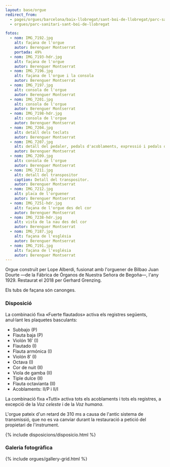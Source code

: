```yaml
---
layout: base/orgue
redirect_from:
  - pages/orgues/barcelona/baix-llobregat/sant-boi-de-llobregat/parc-sanitari
  - orgues/parc-sanitari-sant-boi-de-llobregat

fotos:
  - nom: IMG_7192.jpg
    alt: façana de l'orgue
    autor: Berenguer Montserrat
    portada: 49%
  - nom: IMG_7193-hdr.jpg
    alt: façana de l'orgue
    autor: Berenguer Montserrat
  - nom: IMG_7196.jpg
    alt: façana de l'orgue i la consola
    autor: Berenguer Montserrat
  - nom: IMG_7197.jpg
    alt: consola de l'orgue
    autor: Berenguer Montserrat
  - nom: IMG_7201.jpg
    alt: consola de l'orgue
    autor: Berenguer Montserrat
  - nom: IMG_7198-hdr.jpg
    alt: consola de l'orgue
    autor: Berenguer Montserrat
  - nom: IMG_7204.jpg
    alt: detall dels teclats
    autor: Berenguer Montserrat
  - nom: IMG_7207.jpg
    alt: detall del pedaler, pedals d'acoblaments, expressió i pedals de combinació
    autor: Berenguer Montserrat
  - nom: IMG_7209.jpg
    alt: consola de l'orgue
    autor: Berenguer Montserrat
  - nom: IMG_7211.jpg
    alt: detall del transpositor
    caption: Detall del transpositor.
    autor: Berenguer Montserrat
  - nom: IMG_7212.jpg
    alt: placa de l'orguener
    autor: Berenguer Montserrat
  - nom: IMG_7251-hdr.jpg
    alt: façana de l'orgue des del cor
    autor: Berenguer Montserrat
  - nom: IMG_7238-hdr.jpg
    alt: vista de la nau des del cor
    autor: Berenguer Montserrat
  - nom: IMG_7187.jpg
    alt: façana de l'església
    autor: Berenguer Montserrat
  - nom: IMG_7191.jpg
    alt: façana de l'església
    autor: Berenguer Montserrat
---
```


Orgue construït per Lope Alberdi, fusionat amb l'orguener de Bilbao Juan Dourte —de la Fábrica de Órganos de Nuestra Señora
de Begoña—, l'any 1929. Restaurat el 2018 per Gerhard Grenzing. 

Els tubs de façana són canonges. 

### Disposició

La combinació fixa «Fuerte flautados» activa els registres següents, anul·lant les plaquetes basculants:
* Subbajo (P)
* Flauta baja (P)
* Violón 16′ (I)
* Flautado (I)
* Flauta armónica (I)
* Violón 8′ (I)
* Octava (I)
* Cor de nuit (II)
* Viola de gamba (II)
* Tiple dulce (II)
* Flauta octavianta (II)
* Acoblaments: II/P i II/I

La combinació fixa «Tutti» activa tots els acoblaments i tots els registres, a excepció de la _Voz celeste_ i de la _Voz humana_.

L'orgue pateix d'un retard de 310 ms a causa de l'antic sistema de transmissió, que no es va canviar durant la restauració a 
petició del propietari de l'instrument.

{% include disposicions/disposicio.html %}

### Galeria fotogràfica

{% include orgues/gallery-grid.html %}
